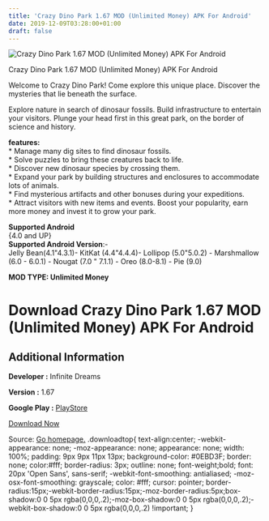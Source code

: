 ```yaml
---
title: 'Crazy Dino Park 1.67 MOD (Unlimited Money) APK For Android'
date: 2019-12-09T03:28:00+01:00
draft: false
---
```


![Crazy Dino Park 1.67 MOD (Unlimited Money) APK For Android](https://i2.wp.com/apkhome.net/wp-content/uploads/2019/12/Crazy-Dino-Park.png "Crazy Dino Park 1.67 MOD (Unlimited Money) APK For Android")

  

Crazy Dino Park 1.67 MOD (Unlimited Money) APK For Android

Welcome to Crazy Dino Park! Come explore this unique place. Discover the mysteries that lie beneath the surface.

Explore nature in search of dinosaur fossils. Build infrastructure to entertain your visitors. Plunge your head first in this great park, on the border of science and history.

**features:**  
\* Manage many dig sites to find dinosaur fossils.  
\* Solve puzzles to bring these creatures back to life.  
\* Discover new dinosaur species by crossing them.  
\* Expand your park by building structures and enclosures to accommodate lots of animals.  
\* Find mysterious artifacts and other bonuses during your expeditions.  
\* Attract visitors with new items and events. Boost your popularity, earn more money and invest it to grow your park.

**Supported Android**  
{4.0 and UP}  
**Supported Android Version**:-  
Jelly Bean(4.1"4.3.1)- KitKat (4.4"4.4.4)- Lollipop (5.0"5.0.2) - Marshmallow (6.0 - 6.0.1) - Nougat (7.0 " 7.1.1) - Oreo (8.0-8.1) - Pie (9.0)

**MOD TYPE: Unlimited Money**

Download Crazy Dino Park 1.67 MOD (Unlimited Money) APK For Android
===================================================================

Additional Information
----------------------

**Developer :** Infinite Dreams

**Version :** 1.67

**Google Play :** [PlayStore](https://play.google.com/store/apps/details?id=pl.idreams.Dino)

  

[Download Now](https://store4app.co/post/crazy-dino-park-1-67-mod-unlimited-money-apk-for-android_1575815954)

  
Source: [Go homepage.](https://store4app.co/post/crazy-dino-park-1-67-mod-unlimited-money-apk-for-android_1575815954) .downloadtop{ text-align:center; -webkit-appearance: none; -moz-appearance: none; appearance: none; width: 100%; padding: 9px 9px 11px 13px; background-color: #0EBD3F; border: none; color:#fff; border-radius: 3px; outline: none; font-weight;bold; font: 20px 'Open Sans', sans-serif; -webkit-font-smoothing: antialiased; -moz-osx-font-smoothing: grayscale; color: #fff; cursor: pointer; border-radius:15px;-webkit-border-radius:15px;-moz-border-radius:5px;box-shadow:0 0 5px rgba(0,0,0,.2);-moz-box-shadow:0 0 5px rgba(0,0,0,.2);-webkit-box-shadow:0 0 5px rgba(0,0,0,.2) !important; }